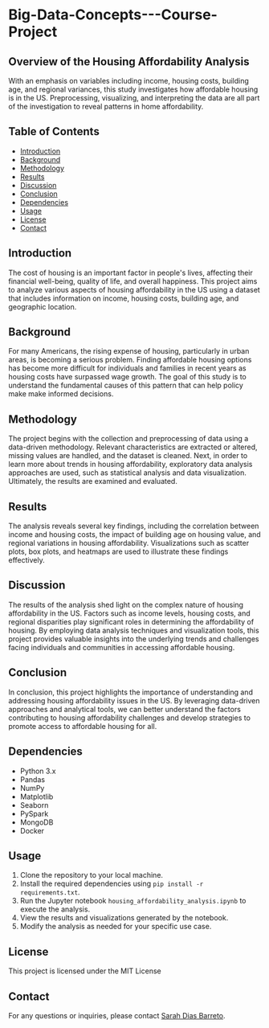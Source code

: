 # Big-Data-Concepts---Course-Project

## Overview of the Housing Affordability Analysis
With an emphasis on variables including income, housing costs, building age, and regional variances, this study investigates how affordable housing is in the US. Preprocessing, visualizing, and interpreting the data are all part of the investigation to reveal patterns in home affordability.

## Table of Contents
- [Introduction](#introduction)
- [Background](#background)
- [Methodology](#methodology)
- [Results](#results)
- [Discussion](#discussion)
- [Conclusion](#conclusion)
- [Dependencies](#dependencies)
- [Usage](#usage)
- [License](#license)
- [Contact](#contact)

## Introduction
The cost of housing is an important factor in people's lives, affecting their financial well-being, quality of life, and overall happiness. This project aims to analyze various aspects of housing affordability in the US using a dataset that includes information on income, housing costs, building age, and geographic location.

## Background
For many Americans, the rising expense of housing, particularly in urban areas, is becoming a serious problem. Finding affordable housing options has become more difficult for individuals and families in recent years as housing costs have surpassed wage growth. The goal of this study is to understand the fundamental causes of this pattern that can help policy make make informed decisions. 

## Methodology
The project begins with the collection and preprocessing of data using a data-driven methodology. Relevant characteristics are extracted or altered, missing values are handled, and the dataset is cleaned. Next, in order to learn more about trends in housing affordability, exploratory data analysis approaches are used, such as statistical analysis and data visualization. Ultimately, the results are examined and evaluated. 

## Results
The analysis reveals several key findings, including the correlation between income and housing costs, the impact of building age on housing value, and regional variations in housing affordability. Visualizations such as scatter plots, box plots, and heatmaps are used to illustrate these findings effectively.

## Discussion
The results of the analysis shed light on the complex nature of housing affordability in the US. Factors such as income levels, housing costs, and regional disparities play significant roles in determining the affordability of housing. By employing data analysis techniques and visualization tools, this project provides valuable insights into the underlying trends and challenges facing individuals and communities in accessing affordable housing.

## Conclusion
In conclusion, this project highlights the importance of understanding and addressing housing affordability issues in the US. By leveraging data-driven approaches and analytical tools, we can better understand the factors contributing to housing affordability challenges and develop strategies to promote access to affordable housing for all.

## Dependencies
- Python 3.x
- Pandas
- NumPy
- Matplotlib
- Seaborn
- PySpark
- MongoDB
- Docker

## Usage
1. Clone the repository to your local machine.
2. Install the required dependencies using `pip install -r requirements.txt`.
3. Run the Jupyter notebook `housing_affordability_analysis.ipynb` to execute the analysis.
4. View the results and visualizations generated by the notebook.
5. Modify the analysis as needed for your specific use case.

## License
This project is licensed under the MIT License 

## Contact
For any questions or inquiries, please contact [Sarah Dias Barreto](mailto:sdiasbar@iu.edu).

